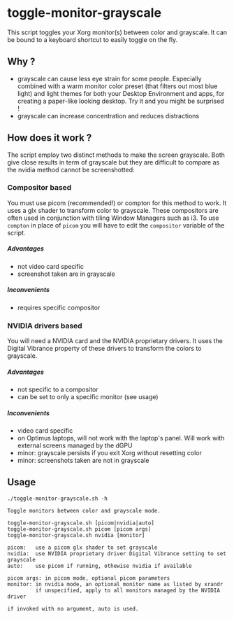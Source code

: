 # toggle-monitor-grayscale
This script toggles your Xorg monitor(s) between color and grayscale.
It can be bound to a keyboard shortcut to easily toggle on the fly.

## Why ?

- grayscale can cause less eye strain for some people. 
Especially combined with a warm monitor color preset (that filters out most blue light) and light themes
for both your Desktop Environment and apps, for creating a paper-like looking desktop.
Try it and you might be surprised !
- grayscale can increase concentration and reduces distractions

## How does it work ?

The script employ two distinct methods to make the screen grayscale.
Both give close results in term of grayscale but they are difficult to compare
as the nvidia method cannot be screenshotted:

### Compositor based 

You must use picom (recommended!) or compton for this method to work.
It uses a glx shader to transform color to grayscale.
These compositors are often used in conjunction with tiling Window Managers such as i3.
To use `compton` in place of `picom` you will have to edit the `compositor` variable of the script.

##### Advantages

- not video card specific
- screenshot taken are in grayscale

##### Inconvenients

- requires specific compositor

### NVIDIA drivers based

You will need a NVIDIA card and the NVIDIA proprietary drivers.
It uses the Digital Vibrance property of these drivers to transform the 
colors to grayscale.

##### Advantages

- not specific to a compositor
- can be set to only a specific monitor (see usage)

##### Inconvenients

- video card specific
- on Optimus laptops, will not work with the laptop's panel. Will work with external screens managed by the dGPU
- minor: grayscale persists if you exit Xorg without resetting color
- minor: screenshots taken are not in grayscale

## Usage

```
./toggle-monitor-grayscale.sh -h

Toggle monitors between color and grayscale mode.

toggle-monitor-grayscale.sh [picom|nvidia|auto]
toggle-monitor-grayscale.sh picom [picom args]
toggle-monitor-grayscale.sh nvidia [monitor]

picom:   use a picom glx shader to set grayscale
nvidia:  use NVIDIA proprietary driver Digital Vibrance setting to set grayscale
auto:    use picom if running, othewise nvidia if available

picom args: in picom mode, optional picom parameters
monitor: in nvidia mode, an optional monitor name as listed by xrandr
         if unspecified, apply to all monitors managed by the NVIDIA driver

if invoked with no argument, auto is used.
```
